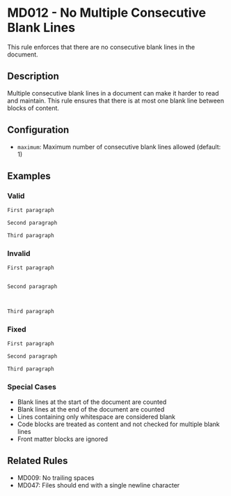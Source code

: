 # MD012 - No Multiple Consecutive Blank Lines

This rule enforces that there are no consecutive blank lines in the document.

## Description
Multiple consecutive blank lines in a document can make it harder to read and maintain. This rule ensures that there is at most one blank line between blocks of content.

## Configuration
- `maximum`: Maximum number of consecutive blank lines allowed (default: 1)

## Examples

### Valid
```markdown
First paragraph

Second paragraph

Third paragraph
```

### Invalid
```markdown
First paragraph


Second paragraph



Third paragraph
```

### Fixed
```markdown
First paragraph

Second paragraph

Third paragraph
```

### Special Cases
- Blank lines at the start of the document are counted
- Blank lines at the end of the document are counted
- Lines containing only whitespace are considered blank
- Code blocks are treated as content and not checked for multiple blank lines
- Front matter blocks are ignored

## Related Rules
- MD009: No trailing spaces
- MD047: Files should end with a single newline character
